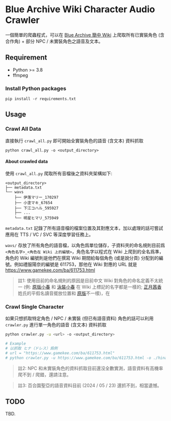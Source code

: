 # Blue Archive Wiki Character Audio Crawler
一個簡單的爬蟲程式，可以在 [Blue Archive 簡中 Wiki]() 上爬取所有已實裝角色 (含合作角) + 部分 NPC / 未實裝角色之語音及文本。

## Requirement
- Python >= 3.8
- ffmpeg
### Install Python packages
```
pip install -r requirements.txt
```

## Usage
### Crawl All Data
直接執行 `crawl_all.py` 即可開始全實裝角色的語音 (含文本) 資料抓取
```
python crawl_all.py -o <output_directory>
```

#### About crawled data
使用 `crawl_all.py` 爬取所有音檔後之資料夾架構如下:
```
<output_directory>
├── metadata.txt
└── wavs
    ├── 伊落マリー_170297
    ├── 小塗マキ_67654
    ├── 下江コハル_595927
    ├── ...
    └── 明星ヒマリ_575949
```
`metadata.txt` 記錄了所有語音檔的檔案位置及其對應文本，加以處理的話可嘗試應用在 TTS / VC / SVC 等深度學習任務上。

`wavs/` 存放了所有角色的語音檔，以角色爲單位儲存，子資料夾的命名規則目前爲 `<角色名字>_<角色在 Wiki 上的編號>`，角色名字以程式在 Wiki 上爬到的全名爲準，角色的 Wiki 編號則是他們在撰寫 Wiki 期間給每個角色 (或是說分頁) 分配到的編號。例如禮服陽奈的編號是 611753，那他在 Wiki 對應的 URL 就是 https://www.gamekee.com/ba/611753.html

> 註1: 使用目前的命名規則的原因是目前中文 Wiki 對角色的命名定義不太統一 (例: [原版小春](https://www.gamekee.com/ba/78300.html) 和 [泳裝小春](https://www.gamekee.com/ba/595927.html) 在 Wiki 上標記的名字都是一樣的; [正月茜香](https://www.gamekee.com/ba/150380.html) 姓氏的平假名讀音擺放位置和 [原版](https://www.gamekee.com/ba/46678.html)不一樣)，在

### Crawl Single Character
如果只想抓取特定角色 / NPC / 未實裝 (但已有語音資料) 角色的話可以利用 `crawler.py` 進行單一角色的語音 (含文本) 資料抓取
```bash
python crawler.py -u <url> -o <output_directory>

# Example
# 以抓取 ヒナ（ドレス）爲例
# url = "https://www.gamekee.com/ba/611753.html"
# python crawler.py -u https://www.gamekee.com/ba/611753.html -o ./hina_dress
```
> 註2: NPC 和未實裝角色的資料抓取目前還沒全數實測，語音資料有高機率爬不到 / 爬錯，還請注意。

> 註3: 百合園聖亞的語音資料目前 (2024 / 05 / 23) 還抓不到，相當遺憾。

## TODO
TBD.